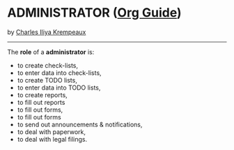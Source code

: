# ADMINISTRATOR ([Org Guide](../../README.md))

by [Charles Iliya Krempeaux](http://changelog.ca/)

---

The **role** of a **administrator** is:

* to create check-lists,
* to enter data into check-lists,
* to create TODO lists,
* to enter data into TODO lists,
* to create reports,
* to fill out reports
* to fill out forms,
* to fill out forms
* to send out announcements & notifications,
* to deal with paperwork,
* to deal with legal filings.
